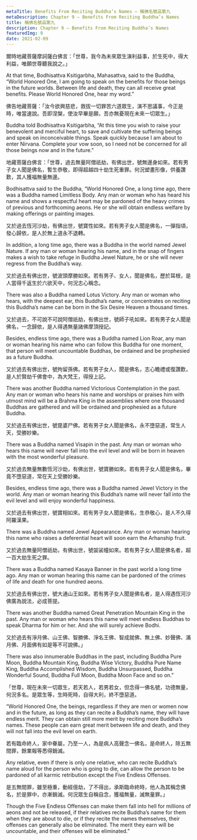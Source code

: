 ```yaml
---
metaTitle: Benefits From Reciting Buddha’s Names — 稱佛名號品第九
metaDescription: Chapter 9 — Benefits From Reciting Buddha’s Names
title: 稱佛名號品第九
description: Chapter 9 — Benefits From Reciting Buddha’s Names
featuredImg: 9
date: 2021-02-09
---
```


爾時地藏菩薩摩訶薩白佛言：「世尊，我今為未來眾生演利益事，於生死中，得大利益，唯願世尊聽我說之。」

At that time, Bodhisattva Ksitigarbha, Mahasattva, said to the Buddha, “World Honored One, I am going to speak on the benefits for those beings in the future worlds. Between life and death, they can all receive great benefits. Please World Honored One, hear my word.”

佛告地藏菩薩：「汝今欲興慈悲，救拔一切罪苦六道眾生，演不思議事，今正是時，唯當速說。吾即涅槃，使汝早畢是願，吾亦無憂現在未來一切眾生。」

Buddha told Bodhisattva Ksitigarbha, “At this time you wish to raise your benevolent and merciful heart, to save and cultivate the suffering beings and speak on inconceivable things. Speak quickly because I am about to enter Nirvana. Complete your vow soon, so I need not be concerned for all those beings now and in the future.”

地藏菩薩白佛言：「世尊，過去無量阿僧祇劫，有佛出世，號無邊身如來。若有男子女人聞是佛名，暫生恭敬，即得超越四十劫生死重罪。何況塑畫形像，供養讚歎，其人獲福無量無邊。

Bodhisattva said to the Buddha, “World Honored One, a long time ago, there was a Buddha named Limitless Body. Any man or woman who has heard his name and shows a respectful heart may be pardoned of the heavy crimes of previous and forthcoming aeons. He or she will obtain endless welfare by making offerings or painting images.

又於過去恆河沙劫，有佛出世，號寶性如來。若有男子女人聞是佛名，一彈指頃，發心歸依，是人於無上道永不退轉。

In addition, a long time ago, there was a Buddha in the world named Jewel Nature. If any man or woman hearing his name, and in the snap of fingers makes a wish to take refuge in Buddha Jewel Nature, he or she will never regress from the Buddha’s way.

又於過去有佛出世，號波頭摩勝如來。若有男子、女人，聞是佛名，歷於耳根，是人當得千返生於六欲天中，何況志心稱念。

There was also a Buddha named Lotus Victory. Any man or woman who hears, with the deepest ear, this Buddha’s name, or concentrates on reciting this Buddha’s name can be born in the Six Desire Heaven a thousand times.

又於過去，不可說不可說阿僧祇劫，有佛出世，號師子吼如來。若有男子女人聞是佛名，一念歸依，是人得遇無量諸佛摩頂授記。

Besides, endless time ago, there was a Buddha named Lion Roar, any man or woman hearing his name who can follow this Buddha for one moment, that person will meet uncountable Buddhas, be ordained and be prophesied as a future Buddha.

又於過去有佛出世，號拘留孫佛。若有男子女人，聞是佛名，志心瞻禮或復讚歎，是人於賢劫千佛會中，為大梵王，得授上記。

There was another Buddha named Victorious Contemplation in the past. Any man or woman who hears his name and worships or praises him with utmost mind will be a Brahma King in the assemblies where one thousand Buddhas are gathered and will be ordained and prophesied as a future Buddha.

又於過去有佛出世，號毘婆尸佛。若有男子女人聞是佛名，永不墮惡道，常生人天，受勝妙樂。

There was a Buddha named Visapin in the past. Any man or woman who hears this name will never fall into the evil level and will be born in heaven with the most wonderful pleasure.

又於過去無量無數恆河沙劫，有佛出世，號寶勝如來。若有男子女人聞是佛名，畢竟不墮惡道，常在天上受勝妙樂。

Besides, endless time ago, there was a Buddha named Jewel Victory in the world. Any man or woman hearing this Buddha’s name will never fall into the evil level and will enjoy wonderful happiness.

又於過去有佛出世，號寶相如來。若有男子女人聞是佛名，生恭敬心，是人不久得阿羅漢果。

There was a Buddha named Jewel Appearance. Any man or woman hearing this name who raises a deferential heart will soon earn the Arhanship fruit.

又於過去無量阿僧祇劫，有佛出世，號袈裟幢如來。若有男子女人聞是佛名者，超一百大劫生死之罪。

There was a Buddha named Kasaya Banner in the past world a long time ago. Any man or woman hearing this name can be pardoned of the crimes of life and death for one hundred aeons.

又於過去有佛出世，號大通山王如來。若有男子女人聞是佛名者，是人得遇恆河沙佛廣為說法，必成菩提。

There was another Buddha named Great Penetration Mountain King in the past. Any man or woman who hears this name will meet endless Buddhas to speak Dharma for him or her. And she will surely achieve Bodhi.

又於過去有淨月佛、山王佛、智勝佛、淨名王佛、智成就佛、無上佛、妙聲佛、滿月佛、月面佛有如是等不可說佛。」

There was also innumerable Buddhas in the past, including Buddha Pure Moon, Buddha Mountain King, Buddha Wise Victory, Buddha Pure Name King, Buddha Accomplished Wisdom, Buddha Unsurpassed, Buddha Wonderful Sound, Buddha Full Moon, Buddha Moon Face and so on.”

「世尊，現在未來一切眾生，若天若人，若男若女，但念得一佛名號，功德無量，何況多名。是眾生等，生時死時，自得大利，終不墮惡道。

“World Honored One, the beings, regardless if they are men or women now and in the future, as long as they can recite a Buddha’s name, they will have endless merit. They can obtain still more merit by reciting more Buddha’s names. These people can earn great merit between life and death, and they will not fall into the evil level on earth.

若有臨命終人，家中眷屬，乃至一人，為是病人高聲念一佛名，是命終人，除五無間罪，餘業報等悉得銷滅。

Any relative, even if there is only one relative, who can recite Buddha’s name aloud for the person who is going to die, can allow the person to be pardoned of all karmic retribution except the Five Endless Offenses.

是五無間罪，雖至極重，動經億劫，了不得出，承斯臨命終時，他人為其稱念佛名，於是罪中，亦漸銷滅。何況眾生自稱自念，獲福無量，滅無量罪。」

Though the Five Endless Offenses can make them fall into hell for millions of aeons and not be released, if their relatives recite Buddha’s name for them when they are about to die, or if they recite the names themselves, their offenses can generally also be eliminated. The merit they earn will be uncountable, and their offenses will be eliminated.”

